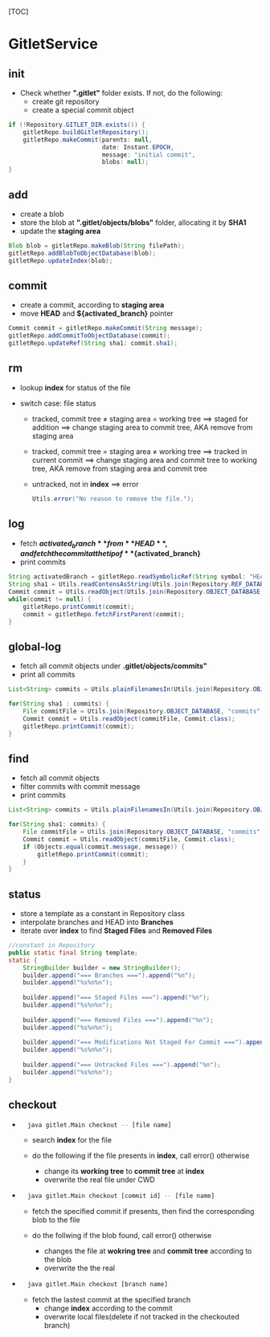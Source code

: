 [TOC]



# GitletService

## init

- Check whether **".gitlet"** folder exists. If not, do the following:
    - create git repository
    - create a special commit object

```java
if (!Repository.GITLET_DIR.exists()) {
    gitletRepo.buildGitletRepository();
    gitletRepo.makeCommit(parents: null, 
                          date: Instant.EPOCH, 
                          message: "initial commit",
                          blobs: null);
}
```



## add

- create a blob
- store the blob at **".gitlet/objects/blobs"** folder, allocating it by **SHA1**
- update the **staging area**

```java
Blob blob = gitletRepo.makeBlob(String filePath);
gitletRepo.addBlobToObjectDatabase(blob);
gitletRepo.updateIndex(blob);
```



## commit

- create a commit, according to **staging area**
- move **HEAD** and **${activated_branch}** pointer

```java
Commit commit = gitletRepo.makeCommit(String message);
gitletRepo.addCommitToObjectDatabase(commit);
gitletRepo.updateRef(String sha1: commit.sha1);
```



## rm

- lookup **index** for status of the file

- switch case: file status

    - tracked, commit tree ≠ staging area = working tree 
        ==> staged for addition 
        ==> change staging area to commit tree, AKA remove from staging area

    - tracked, commit tree = staging area ≠ working tree 
        ==> tracked in current commit
        ==> change staging area and commit tree to working tree,
         AKA remove from staging area and commit tree

    - untracked, not in **index**
        ==> error

        ```java
        Utils.error("No reason to remove the file.");
        ```



## log

- fetch **${activated_branch}** from **HEAD**, and fetch the commit at the tip of **${activated_branch}**
- print commits

```java
String activatedBranch = gitletRepo.readSymbolicRef(String symbol: "HEAD");
String sha1 = Utils.readContensAsString(Utils.join(Repository.REF_DATABASE, "heads", activatedBranch));
Commit commit = Utils.readObject(Utils.join(Repository.OBJECT_DATABASE, "commits", sha1), Commit.class);
while(commit != null) {
    gitletRepo.printCommit(commit);
    commit = gitletRepo.fetchFirstParent(commit);
}
```



## global-log

- fetch all commit objects under **.gitlet/objects/commits"** 
- print all commits

```java
List<String> commits = Utils.plainFilenamesIn(Utils.join(Repository.OBJECT_DATABASE, "commits"));

for(String sha1 : commits) {
    File commitFile = Utils.join(Repository.OBJECT_DATABASE, "commits", sha1);
    Commit commit = Utils.readObject(commitFile, Commit.class);
    gitletRepo.printCommit(commit);
}
```



## find

- fetch all commit objects
- filter commits with commit message
- print commits

```java
List<String> commits = Utils.plainFilenamesIn(Utils.join(Repository.OBJECT_DATABASE, "commits"));

for(String sha1: commits) {
    File commitFile = Utils.join(Repository.OBJECT_DATABASE, "commits", sha1);
    Commit commit = Utils.readObject(commitFile, Commit.class);
    if (Objects.equal(commit.message, message)) {
        gitletRepo.printCommit(commit);
    }
}
```



## status

- store a template as a constant in Repository class
- interpolate branches and HEAD into **Branches**
- iterate over **index** to find **Staged Files** and **Removed Files**

```java
//constant in Repository
public static final String template;
static {
    StringBuilder builder = new StringBuilder();
    builder.append("=== Branches ===").append("%n");
    builder.append("%s%n%n");
    
    builder.append("=== Staged Files ===").append("%n");
    builder.append("%s%n%n");
    
    builder.append("=== Removed Files ===").append("%n");
    builder.append("%s%n%n");
    
    builder.append("=== Modifications Not Staged For Commit ===").append("%n");
    builder.append("%s%n%n");
    
    builder.append("=== Untracked Files ===").append("%n");
    builder.append("%s%n%n");
}
```



## checkout

- ```bash
    java gitlet.Main checkout -- [file name]
    ```

    - search **index** for the file

    - do the following if the file presents in **index**, call error() otherwise

        - change its **working tree** to **commit tree** at **index** 
        - overwrite the real file under CWD

        

- ```bash
    java gitlet.Main checkout [commit id] -- [file name]
    ```

    - fetch the specified commit if presents, then find the corresponding blob to the file

    - do the follwing if the blob found, call error() otherwise

        - changes the file at **wokring tree** and **commit tree** according to the blob
        - overwrite the the real

        

- ```bash
    java gitlet.Main checkout [branch name]
    ```

    - fetch the lastest commit at the specified branch
        - change **index** according to the commit
        - overwrite local files(delete if not tracked in the checkouted branch)